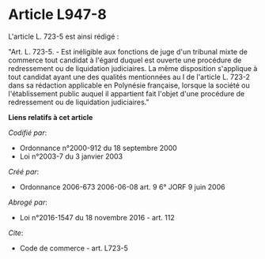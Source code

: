 # Article L947-8

L'article L. 723-5 est ainsi rédigé :

"Art. L. 723-5. - Est inéligible aux fonctions de juge d'un tribunal mixte de commerce tout candidat à l'égard duquel est
ouverte une procédure de redressement ou de liquidation judiciaires. La même disposition s'applique à tout candidat ayant une
des qualités mentionnées au I de l'article L. 723-2 dans sa rédaction applicable en Polynésie française, lorsque la société
ou l'établissement public auquel il appartient fait l'objet d'une procédure de redressement ou de liquidation judiciaires."

**Liens relatifs à cet article**

_Codifié par_:

  - Ordonnance n°2000-912 du 18 septembre 2000
  - Loi n°2003-7 du 3 janvier 2003

_Créé par_:

  - Ordonnance 2006-673 2006-06-08 art. 9 6° JORF 9 juin 2006

_Abrogé par_:

  - Loi n°2016-1547 du 18 novembre 2016 - art. 112

_Cite_:

  - Code de commerce - art. L723-5
